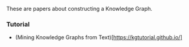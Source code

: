These are papers about constructing a Knowledge Graph.

### Tutorial
  - (Mining Knowledge Graphs from Text)[https://kgtutorial.github.io/]
